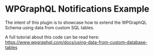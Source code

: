 # WPGraphQL Notifications Example

The intent of this plugin is to showcase how to extend the WPGraphQL Schema using data from custom SQL tables.

A full tutorial about this code can be read here: https://www.wpgraphql.com/docs/using-data-from-custom-database-tables
